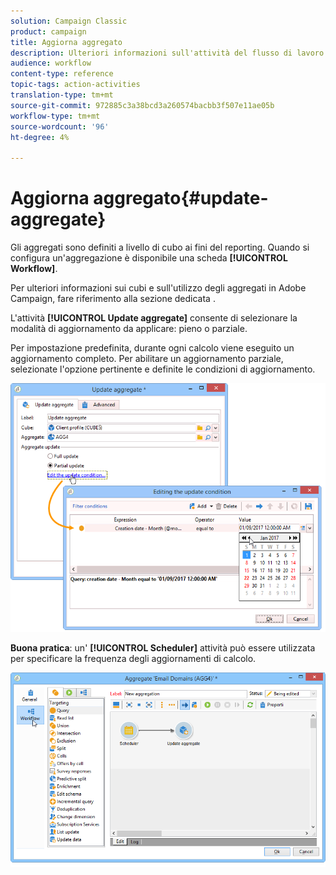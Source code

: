 ```yaml
---
solution: Campaign Classic
product: campaign
title: Aggiorna aggregato
description: Ulteriori informazioni sull'attività del flusso di lavoro Aggiorna aggregazione
audience: workflow
content-type: reference
topic-tags: action-activities
translation-type: tm+mt
source-git-commit: 972885c3a38bcd3a260574bacbb3f507e11ae05b
workflow-type: tm+mt
source-wordcount: '96'
ht-degree: 4%

---
```



# Aggiorna aggregato{#update-aggregate}

Gli aggregati sono definiti a livello di cubo ai fini del reporting. Quando si configura un&#39;aggregazione è disponibile una scheda **[!UICONTROL Workflow]**.

Per ulteriori informazioni sui cubi e sull&#39;utilizzo degli aggregati in  Adobe Campaign, fare riferimento alla sezione dedicata [](../../reporting/using/concepts-and-methodology.md#calculating-and-using-aggregates).

L&#39;attività **[!UICONTROL Update aggregate]** consente di selezionare la modalità di aggiornamento da applicare: pieno o parziale.

Per impostazione predefinita, durante ogni calcolo viene eseguito un aggiornamento completo. Per abilitare un aggiornamento parziale, selezionate l&#39;opzione pertinente e definite le condizioni di aggiornamento.

![](assets/s_advuser_cube_agregate_05.png)

**Buona pratica**: un&#39; **[!UICONTROL Scheduler]** attività può essere utilizzata per specificare la frequenza degli aggiornamenti di calcolo.

![](assets/s_advuser_cube_agregate_04.png)

